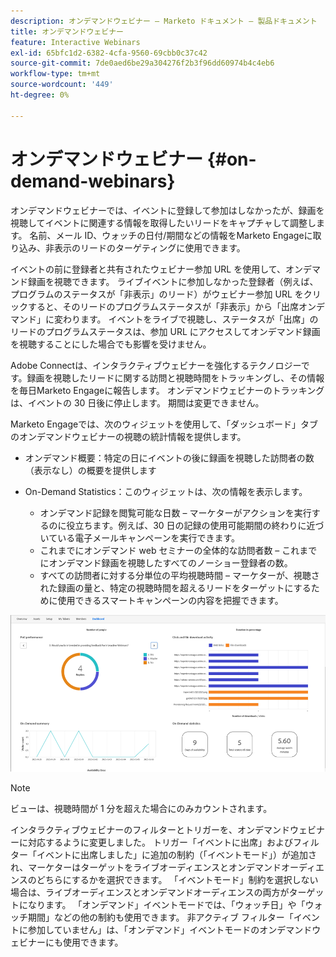 ```yaml
---
description: オンデマンドウェビナー – Marketo ドキュメント – 製品ドキュメント
title: オンデマンドウェビナー
feature: Interactive Webinars
exl-id: 65bfc1d2-6382-4cfa-9560-69cbb0c37c42
source-git-commit: 7de0aed6be29a304276f2b3f96dd60974b4c4eb6
workflow-type: tm+mt
source-wordcount: '449'
ht-degree: 0%

---
```


# オンデマンドウェビナー {#on-demand-webinars}

オンデマンドウェビナーでは、イベントに登録して参加はしなかったが、録画を視聴してイベントに関連する情報を取得したいリードをキャプチャして調整します。 名前、メール ID、ウォッチの日付/期間などの情報をMarketo Engageに取り込み、非表示のリードのターゲティングに使用できます。

イベントの前に登録者と共有されたウェビナー参加 URL を使用して、オンデマンド録画を視聴できます。 ライブイベントに参加しなかった登録者（例えば、プログラムのステータスが「非表示」のリード）がウェビナー参加 URL をクリックすると、そのリードのプログラムステータスが「非表示」から「出席オンデマンド」に変わります。 イベントをライブで視聴し、ステータスが「出席」のリードのプログラムステータスは、参加 URL にアクセスしてオンデマンド録画を視聴することにした場合でも影響を受けません。

Adobe Connectは、インタラクティブウェビナーを強化するテクノロジーです。録画を視聴したリードに関する訪問と視聴時間をトラッキングし、その情報を毎日Marketo Engageに報告します。 オンデマンドウェビナーのトラッキングは、イベントの 30 日後に停止します。 期間は変更できません。

Marketo Engageでは、次のウィジェットを使用して、「ダッシュボード」タブのオンデマンドウェビナーの視聴の統計情報を提供します。

* オンデマンド概要：特定の日にイベントの後に録画を視聴した訪問者の数（表示なし）の概要を提供します

* On-Demand Statistics：このウィジェットは、次の情報を表示します。
   * オンデマンド記録を閲覧可能な日数 – マーケターがアクションを実行するのに役立ちます。例えば、30 日の記録の使用可能期間の終わりに近づいている電子メールキャンペーンを実行できます。
   * これまでにオンデマンド web セミナーの全体的な訪問者数 – これまでにオンデマンド録画を視聴したすべてのノーショー登録者の数。
   * すべての訪問者に対する分単位の平均視聴時間 – マーケターが、視聴された録画の量と、特定の視聴時間を超えるリードをターゲットにするために使用できるスマートキャンペーンの内容を把握できます。

![](assets/on-demand-webinars-1.png)

>[!NOTE]
>
>ビューは、視聴時間が 1 分を超えた場合にのみカウントされます。

インタラクティブウェビナーのフィルターとトリガーを、オンデマンドウェビナーに対応するように変更しました。 トリガー「イベントに出席」およびフィルター「イベントに出席しました」に追加の制約（「イベントモード」）が追加され、マーケターはターゲットをライブオーディエンスとオンデマンドオーディエンスのどちらにするかを選択できます。 「イベントモード」制約を選択しない場合は、ライブオーディエンスとオンデマンドオーディエンスの両方がターゲットになります。 「オンデマンド」イベントモードでは、「ウォッチ日」や「ウォッチ期間」などの他の制約も使用できます。 非アクティブ フィルター「イベントに参加していません」は、「オンデマンド」イベントモードのオンデマンドウェビナーにも使用できます。
